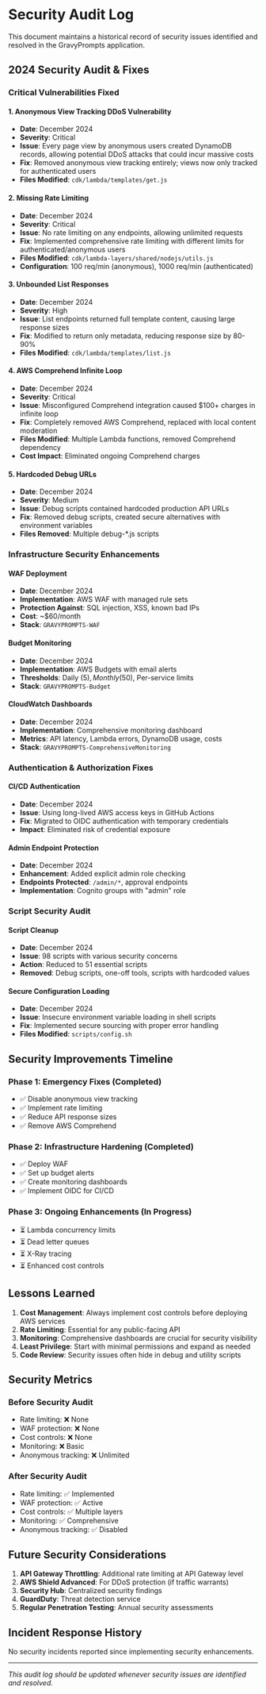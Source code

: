 # Security Audit Log

This document maintains a historical record of security issues identified and resolved in the GravyPrompts application.

## 2024 Security Audit & Fixes

### Critical Vulnerabilities Fixed

#### 1. Anonymous View Tracking DDoS Vulnerability
- **Date**: December 2024
- **Severity**: Critical
- **Issue**: Every page view by anonymous users created DynamoDB records, allowing potential DDoS attacks that could incur massive costs
- **Fix**: Removed anonymous view tracking entirely; views now only tracked for authenticated users
- **Files Modified**: `cdk/lambda/templates/get.js`

#### 2. Missing Rate Limiting
- **Date**: December 2024
- **Severity**: Critical
- **Issue**: No rate limiting on any endpoints, allowing unlimited requests
- **Fix**: Implemented comprehensive rate limiting with different limits for authenticated/anonymous users
- **Files Modified**: `cdk/lambda-layers/shared/nodejs/utils.js`
- **Configuration**: 100 req/min (anonymous), 1000 req/min (authenticated)

#### 3. Unbounded List Responses
- **Date**: December 2024
- **Severity**: High
- **Issue**: List endpoints returned full template content, causing large response sizes
- **Fix**: Modified to return only metadata, reducing response size by 80-90%
- **Files Modified**: `cdk/lambda/templates/list.js`

#### 4. AWS Comprehend Infinite Loop
- **Date**: December 2024
- **Severity**: Critical
- **Issue**: Misconfigured Comprehend integration caused $100+ charges in infinite loop
- **Fix**: Completely removed AWS Comprehend, replaced with local content moderation
- **Files Modified**: Multiple Lambda functions, removed Comprehend dependency
- **Cost Impact**: Eliminated ongoing Comprehend charges

#### 5. Hardcoded Debug URLs
- **Date**: December 2024
- **Severity**: Medium
- **Issue**: Debug scripts contained hardcoded production API URLs
- **Fix**: Removed debug scripts, created secure alternatives with environment variables
- **Files Removed**: Multiple debug-*.js scripts

### Infrastructure Security Enhancements

#### WAF Deployment
- **Date**: December 2024
- **Implementation**: AWS WAF with managed rule sets
- **Protection Against**: SQL injection, XSS, known bad IPs
- **Cost**: ~$60/month
- **Stack**: `GRAVYPROMPTS-WAF`

#### Budget Monitoring
- **Date**: December 2024
- **Implementation**: AWS Budgets with email alerts
- **Thresholds**: Daily ($5), Monthly ($50), Per-service limits
- **Stack**: `GRAVYPROMPTS-Budget`

#### CloudWatch Dashboards
- **Date**: December 2024
- **Implementation**: Comprehensive monitoring dashboard
- **Metrics**: API latency, Lambda errors, DynamoDB usage, costs
- **Stack**: `GRAVYPROMPTS-ComprehensiveMonitoring`

### Authentication & Authorization Fixes

#### CI/CD Authentication
- **Date**: December 2024
- **Issue**: Using long-lived AWS access keys in GitHub Actions
- **Fix**: Migrated to OIDC authentication with temporary credentials
- **Impact**: Eliminated risk of credential exposure

#### Admin Endpoint Protection
- **Date**: December 2024
- **Enhancement**: Added explicit admin role checking
- **Endpoints Protected**: `/admin/*`, approval endpoints
- **Implementation**: Cognito groups with "admin" role

### Script Security Audit

#### Script Cleanup
- **Date**: December 2024
- **Issue**: 98 scripts with various security concerns
- **Action**: Reduced to 51 essential scripts
- **Removed**: Debug scripts, one-off tools, scripts with hardcoded values

#### Secure Configuration Loading
- **Date**: December 2024
- **Issue**: Insecure environment variable loading in shell scripts
- **Fix**: Implemented secure sourcing with proper error handling
- **Files Modified**: `scripts/config.sh`

## Security Improvements Timeline

### Phase 1: Emergency Fixes (Completed)
- ✅ Disable anonymous view tracking
- ✅ Implement rate limiting
- ✅ Reduce API response sizes
- ✅ Remove AWS Comprehend

### Phase 2: Infrastructure Hardening (Completed)
- ✅ Deploy WAF
- ✅ Set up budget alerts
- ✅ Create monitoring dashboards
- ✅ Implement OIDC for CI/CD

### Phase 3: Ongoing Enhancements (In Progress)
- ⏳ Lambda concurrency limits
- ⏳ Dead letter queues
- ⏳ X-Ray tracing
- ⏳ Enhanced cost controls

## Lessons Learned

1. **Cost Management**: Always implement cost controls before deploying AWS services
2. **Rate Limiting**: Essential for any public-facing API
3. **Monitoring**: Comprehensive dashboards are crucial for security visibility
4. **Least Privilege**: Start with minimal permissions and expand as needed
5. **Code Review**: Security issues often hide in debug and utility scripts

## Security Metrics

### Before Security Audit
- Rate limiting: ❌ None
- WAF protection: ❌ None
- Cost controls: ❌ None
- Monitoring: ❌ Basic
- Anonymous tracking: ❌ Unlimited

### After Security Audit
- Rate limiting: ✅ Implemented
- WAF protection: ✅ Active
- Cost controls: ✅ Multiple layers
- Monitoring: ✅ Comprehensive
- Anonymous tracking: ✅ Disabled

## Future Security Considerations

1. **API Gateway Throttling**: Additional rate limiting at API Gateway level
2. **AWS Shield Advanced**: For DDoS protection (if traffic warrants)
3. **Security Hub**: Centralized security findings
4. **GuardDuty**: Threat detection service
5. **Regular Penetration Testing**: Annual security assessments

## Incident Response History

No security incidents reported since implementing security enhancements.

---

*This audit log should be updated whenever security issues are identified and resolved.*